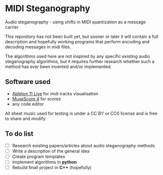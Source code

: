 # MIDI Steganography
Audio steganography - using shifts in MIDI quantization as a message carrier


This repository has not been built yet, but sooner or later it will contain a full description and hopefully working programs that perform encoding and decoding messages in midi files.

The algorithms used here are not inspired by any specific existing audio steganography algorithms, but it requires further research whether such a method has ever been invented and/or implemented.

## Software used
- [Ableton 11 Live](https://www.ableton.com) for midi tracks visualisation
- [MuseScore 4](https://musescore.org) for scores
- any code editor

All sheet music used for testing is under a CC BY or CC0 license and is free to share and modify.

## To do list
- [ ] Research existing papers/articles about audio steganography methods
- [ ] Write a description of the general idea
- [ ] Create program templates
- [ ] Implement algorithms in <b>python</b>
- [ ] Rebuild finall project in <b>C++</b> (hopefully)
